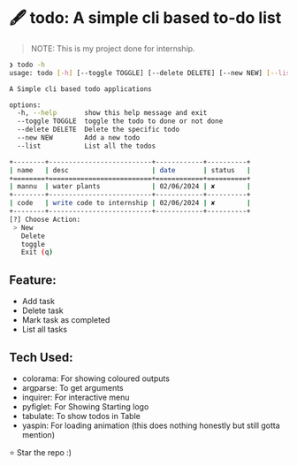 # 🖋️ todo: A simple cli based to-do list

> NOTE: This is my project done for internship.

```bash
❯ todo -h
usage: todo [-h] [--toggle TOGGLE] [--delete DELETE] [--new NEW] [--list]

A Simple cli based todo applications

options:
  -h, --help       show this help message and exit
  --toggle TOGGLE  toggle the todo to done or not done
  --delete DELETE  Delete the specific todo
  --new NEW        Add a new todo
  --list           List all the todos

```

```bash
+--------+--------------------------+------------+----------+
| name   | desc                     | date       | status   |
+========+==========================+============+==========+
| mannu  | water plants             | 02/06/2024 | ✘        |
+--------+--------------------------+------------+----------+
| code   | write code to internship | 02/06/2024 | ✘        |
+--------+--------------------------+------------+----------+
[?] Choose Action:
 > New
   Delete
   toggle
   Exit (q)

```

## Feature:

- Add task
- Delete task
- Mark task as completed
- List all tasks

## Tech Used:

- colorama: For showing coloured outputs
- argparse: To get arguments
- inquirer: For interactive menu
- pyfiglet: For Showing Starting logo
- tabulate: To show todos in Table
- yaspin: For loading animation (this does nothing honestly but still gotta mention)

⭐ Star the repo :)
